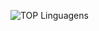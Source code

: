  ![TOP Linguagens](https://github-readme-stats.vercel.app/api/top-langs/?username=VictorBratfisch&layout=compact&theme=dracula)
